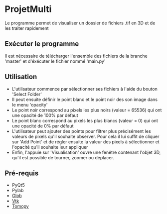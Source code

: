 # ProjetMulti
 Le programme permet de visualiser un dossier de fichiers .tif en 3D et de les traiter
 rapidement

## Exécuter le programme
 Il est nécessaire de télécharger l'ensemble des fichiers de la branche 'master'
 et d'éxécuter le fichier nommé 'main.py'
 
## Utilisation
 - L'utilisateur commence par sélectionner ses fichiers à l'aide du bouton 'Select Folder'
 - Il peut ensuite définir le point blanc et le point noir des son image dans le menu 'opacity'
 - Le point noir correspond au pixels les plus noirs (valeur = 65536) qui ont une opacité de 
 100% par défaut
 - Le point blanc correspond au pixels les plus blancs (valeur = 0) qui ont une opacité de 
 0% par défaut
 - L'utilisateur peut ajouter des points pour filtrer plus précisément les valeurs de pixels 
  qu'il souhaite observer. Pour cela il lui suffit de cliquer sur 'Add Point' et de régler ensuite
  la valeur des pixels à sélectionner et l'opacité qu'il souhaite leur appliquer
 - Enfin, l'appuie sur 'Visualisation' ouvre une fenêtre contenant l'objet 3D, qu'il est possible de 
  tourner, zoomer ou déplacer.

## Pré-requis
 - PyQt5
 - Pylab
 - [Glob](https://docs.python.org/fr/3.6/library/glob.html)
 - [Vtk](https://github.com/Kitware/VTK)
 - [Tomopy](https://github.com/tomopy/tomopy)
